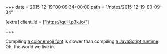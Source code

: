 +++
date = 2015-12-19T00:09:34+00:00
path = "/notes/2015-12-19-00-09-34"

[extra]
client_id = ["https://quill.p3k.io/"]

+++

<p>Compiling <a href="https://github.com/googlei18n/noto-emoji">a color emoji font</a> is slower than compiling <a href="https://nodejs.org/en/">a JavaScript runtime</a>. Oh, the world we live in.</p>